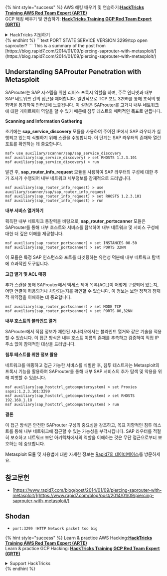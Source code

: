 {% hint style="success" %}
AWS 해킹 배우기 및 연습하기:<img src="/.gitbook/assets/arte.png" alt="" data-size="line">[**HackTricks Training AWS Red Team Expert (ARTE)**](https://training.hacktricks.xyz/courses/arte)<img src="/.gitbook/assets/arte.png" alt="" data-size="line">\
GCP 해킹 배우기 및 연습하기: <img src="/.gitbook/assets/grte.png" alt="" data-size="line">[**HackTricks Training GCP Red Team Expert (GRTE)**<img src="/.gitbook/assets/grte.png" alt="" data-size="line">](https://training.hacktricks.xyz/courses/grte)

<details>

<summary>HackTricks 지원하기</summary>

* [**구독 계획**](https://github.com/sponsors/carlospolop) 확인하기!
* **💬 [**Discord 그룹**](https://discord.gg/hRep4RUj7f) 또는 [**텔레그램 그룹**](https://t.me/peass)에 참여하거나 **Twitter** 🐦 [**@hacktricks\_live**](https://twitter.com/hacktricks\_live)**를 팔로우하세요.**
* **[**HackTricks**](https://github.com/carlospolop/hacktricks) 및 [**HackTricks Cloud**](https://github.com/carlospolop/hacktricks-cloud) 깃허브 리포지토리에 PR을 제출하여 해킹 팁을 공유하세요.**

</details>
{% endhint %}
```text
PORT     STATE SERVICE    VERSION
3299/tcp open  saprouter?
```
This is a summary of the post from [https://blog.rapid7.com/2014/01/09/piercing-saprouter-with-metasploit/](https://blog.rapid7.com/2014/01/09/piercing-saprouter-with-metasploit/)

## Understanding SAProuter Penetration with Metasploit

SAProuter는 SAP 시스템을 위한 리버스 프록시 역할을 하며, 주로 인터넷과 내부 SAP 네트워크 간의 접근을 제어합니다. 일반적으로 TCP 포트 3299를 통해 조직의 방화벽을 통과하여 인터넷에 노출됩니다. 이 설정은 SAProuter를 고가치 내부 네트워크에 대한 게이트웨이 역할을 할 수 있기 때문에 침투 테스트의 매력적인 목표로 만듭니다.

**Scanning and Information Gathering**

초기에는 **sap_service_discovery** 모듈을 사용하여 주어진 IP에서 SAP 라우터가 실행되고 있는지 식별하기 위해 스캔을 수행합니다. 이 단계는 SAP 라우터의 존재와 열린 포트를 확인하는 데 중요합니다.
```text
msf> use auxiliary/scanner/sap/sap_service_discovery
msf auxiliary(sap_service_discovery) > set RHOSTS 1.2.3.101
msf auxiliary(sap_service_discovery) > run
```
발견 후, **sap_router_info_request** 모듈을 사용하여 SAP 라우터의 구성에 대한 추가 조사가 수행되어 내부 네트워크 세부정보를 잠재적으로 드러냅니다.
```text
msf auxiliary(sap_router_info_request) > use auxiliary/scanner/sap/sap_router_info_request
msf auxiliary(sap_router_info_request) > set RHOSTS 1.2.3.101
msf auxiliary(sap_router_info_request) > run
```
**내부 서비스 열거하기**

획득한 내부 네트워크 통찰력을 바탕으로, **sap_router_portscanner** 모듈은 SAProuter를 통해 내부 호스트와 서비스를 탐색하여 내부 네트워크 및 서비스 구성에 대한 더 깊은 이해를 제공합니다.
```text
msf auxiliary(sap_router_portscanner) > set INSTANCES 00-50
msf auxiliary(sap_router_portscanner) > set PORTS 32NN
```
이 모듈은 특정 SAP 인스턴스와 포트를 타겟팅하는 유연성 덕분에 내부 네트워크 탐색에 효과적인 도구입니다.

**고급 열거 및 ACL 매핑**

추가 스캔을 통해 SAProuter에서 액세스 제어 목록(ACL)이 어떻게 구성되어 있는지, 어떤 연결이 허용되거나 차단되는지를 확인할 수 있습니다. 이 정보는 보안 정책과 잠재적 취약점을 이해하는 데 중요합니다.
```text
msf auxiliary(sap_router_portscanner) > set MODE TCP
msf auxiliary(sap_router_portscanner) > set PORTS 80,32NN
```
**내부 호스트의 블라인드 열거**

SAProuter에서 직접 정보가 제한된 시나리오에서는 블라인드 열거와 같은 기술을 적용할 수 있습니다. 이 접근 방식은 내부 호스트 이름의 존재를 추측하고 검증하여 직접 IP 주소 없이 잠재적인 대상을 드러냅니다.

**침투 테스트를 위한 정보 활용**

네트워크를 매핑하고 접근 가능한 서비스를 식별한 후, 침투 테스트자는 Metasploit의 프록시 기능을 활용하여 SAProuter를 통해 내부 SAP 서비스의 추가 탐색 및 악용을 위해 피벗할 수 있습니다.
```text
msf auxiliary(sap_hostctrl_getcomputersystem) > set Proxies sapni:1.2.3.101:3299
msf auxiliary(sap_hostctrl_getcomputersystem) > set RHOSTS 192.168.1.18
msf auxiliary(sap_hostctrl_getcomputersystem) > run
```
**결론**

이 접근 방식은 안전한 SAProuter 구성의 중요성을 강조하고, 목표 지향적인 침투 테스트를 통해 내부 네트워크에 접근할 수 있는 가능성을 부각시킵니다. SAP 라우터를 적절히 보호하고 네트워크 보안 아키텍처에서의 역할을 이해하는 것은 무단 접근으로부터 보호하는 데 중요합니다.

Metasploit 모듈 및 사용법에 대한 자세한 정보는 [Rapid7의 데이터베이스](http://www.rapid7.com/db)를 방문하세요.


## **참고문헌**

* [https://www.rapid7.com/blog/post/2014/01/09/piercing-saprouter-with-metasploit/](https://www.rapid7.com/blog/post/2014/01/09/piercing-saprouter-with-metasploit/)

## Shodan

* `port:3299 !HTTP Network packet too big`



{% hint style="success" %}
Learn & practice AWS Hacking:<img src="/.gitbook/assets/arte.png" alt="" data-size="line">[**HackTricks Training AWS Red Team Expert (ARTE)**](https://training.hacktricks.xyz/courses/arte)<img src="/.gitbook/assets/arte.png" alt="" data-size="line">\
Learn & practice GCP Hacking: <img src="/.gitbook/assets/grte.png" alt="" data-size="line">[**HackTricks Training GCP Red Team Expert (GRTE)**<img src="/.gitbook/assets/grte.png" alt="" data-size="line">](https://training.hacktricks.xyz/courses/grte)

<details>

<summary>Support HackTricks</summary>

* Check the [**subscription plans**](https://github.com/sponsors/carlospolop)!
* **Join the** 💬 [**Discord group**](https://discord.gg/hRep4RUj7f) or the [**telegram group**](https://t.me/peass) or **follow** us on **Twitter** 🐦 [**@hacktricks\_live**](https://twitter.com/hacktricks\_live)**.**
* **Share hacking tricks by submitting PRs to the** [**HackTricks**](https://github.com/carlospolop/hacktricks) and [**HackTricks Cloud**](https://github.com/carlospolop/hacktricks-cloud) github repos.

</details>
{% endhint %}
